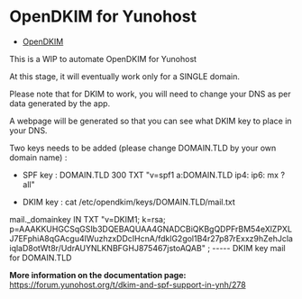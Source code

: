 # OpenDKIM for Yunohost 

* [OpenDKIM](http://www.opendkim.org/)

This is a WIP to automate OpenDKIM for Yunohost

At this stage, it will eventually work only for a SINGLE domain.

Please note that for DKIM to work, you will need to change your DNS as per data generated by the app.

A webpage will be generated so that you can see what DKIM key to place in your DNS.

Two keys needs to be added (please change DOMAIN.TLD by your own domain name) : 
- SPF key : 
DOMAIN.TLD 300 TXT "v=spf1 a:DOMAIN.TLD ip4:<IPv4> ip6:<IPv6> mx ?all"

- DKIM key :
cat /etc/opendkim/keys/DOMAIN.TLD/mail.txt

mail._domainkey IN TXT "v=DKIM1; k=rsa; p=AAAKKUHGCSqGSIb3DQEBAQUAA4GNADCBiQKBgQDPFrBM54eXlZPXLJ7EFphiA8qGAcgu4lWuzhzxDDcIHcnA/fdklG2gol1B4r27p87rExxz9hZehJclaiqlaD8otWt8r/UdrAUYNLKNBFGHJ875467jstoAQAB" ; ----- DKIM key mail for DOMAIN.TLD

**More information on the documentation page:**    
https://forum.yunohost.org/t/dkim-and-spf-support-in-ynh/278
